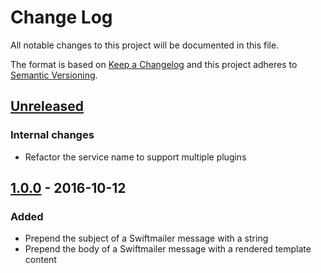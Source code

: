 # Change Log
All notable changes to this project will be documented in this file.

The format is based on [Keep a Changelog](http://keepachangelog.com/) 
and this project adheres to [Semantic Versioning](http://semver.org/).

## [Unreleased]
### Internal changes
- Refactor the service name to support multiple plugins

## [1.0.0] - 2016-10-12
### Added
- Prepend the subject of a Swiftmailer message with a string
- Prepend the body of a Swiftmailer message with a rendered template content

[Unreleased]: https://github.com/pixelart/swiftmailer-manipulator-bundle/compare/1.0.0...HEAD
[1.0.0]: https://github.com/pixelart/swiftmailer-manipulator-bundle/compare/d413443...1.0.0
